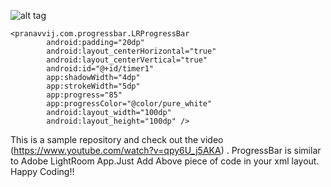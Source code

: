 ![alt tag](https://scontent-sin1-1.xx.fbcdn.net/hphotos-xft1/v/t34.0-12/12286167_648340351972508_1983014820_n.jpg?oh=1620f8b0a28572203c6fbaffb367142b&oe=565BFE00)





```
<pranavvij.com.progressbar.LRProgressBar
        android:padding="20dp"
        android:layout_centerHorizontal="true"
        android:layout_centerVertical="true"
        android:id="@+id/timer1"
        app:shadowWidth="4dp"
        app:strokeWidth="5dp"
        app:progress="85"
        app:progressColor="@color/pure_white"
        android:layout_width="100dp"
        android:layout_height="100dp" />
```
This is a sample repository and check out the video (https://www.youtube.com/watch?v=qpy6U_j5AKA) . ProgressBar is similar to Adobe LightRoom App.Just Add Above piece of code in your xml layout.
Happy Coding!!
